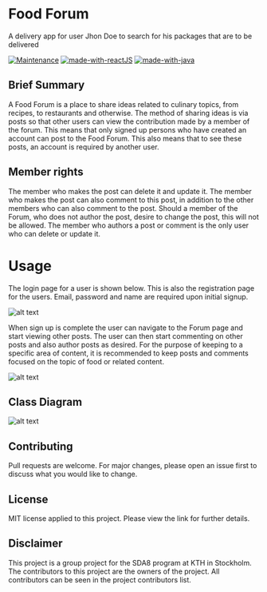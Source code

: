 # Food Forum

A delivery app for user Jhon Doe to search for his packages that are to be delivered


[![Maintenance](https://img.shields.io/badge/Maintained%3F-yes-green.svg)](https://GitHub.com/Naereen/StrapDown.js/graphs/commit-activity)
[![made-with-reactJS](https://img.shields.io/badge/Made%20with-ReactJS-1f425f.svg)](https://www.java.com/en/)
[![made-with-java](https://img.shields.io/badge/Made%20with-Java-Spring-1f425f.svg)](https://www.java.com/en/)

## Brief Summary

A Food Forum is a place to share ideas related to culinary topics, from recipes, to restaurants and otherwise. The method of sharing ideas is via posts so that other users can view the contribution made by a member of the forum. This means that only signed up persons who have created an account can post to the Food Forum. This also means that to see these posts, an account is required by another user. 

## Member rights

The member who makes the post can delete it and update it. The member who makes the post can also comment to this post, in addition to the other members who can also comment to the post. Should a member of the Forum, who does not author the post, desire to change the post, this will not be allowed. The member who authors a post or comment is the only user who can delete or update it.


# Usage

The login page for a user is shown below. This is also the registration page for the users. Email, password and name are required upon initial signup. 


![alt text](https://github.com/Flea00012/Group-webDev1/blob/main/frontend/public/Screenshot%202020-11-20%20at%2011.13.05.png)

When sign up is complete the user can navigate to the Forum page and start viewing other posts. The user can then start commenting on other posts and also author posts as desired. For the purpose of keeping to a specific area of content, it is recommended to keep posts and comments focused on the topic of food or related content.


![alt text](https://github.com/Flea00012/Group-webDev1/blob/main/frontend/public/post.png)

## Class Diagram


![alt text](https://github.com/Flea00012/Group-webDev1/blob/main/frontend/public/Forum%20components%402x%20(2).png)

## Contributing

Pull requests are welcome. For major changes, please open an issue first to discuss what you would like to change.

## License

MIT license applied to this project. Please view the link for further details.

## Disclaimer

This project is a group project for the SDA8 program at KTH in Stockholm. The contributors to this project are the owners of the project. All contributors can be seen in the project contributors list.
